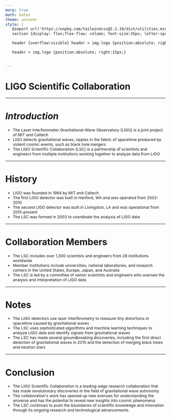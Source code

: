```yaml
---
marp: true
math: katex
theme: uncover
style: |
   @import url('https://unpkg.com/tailwindcss@2.2.19/dist/utilities.min.css');
   section {display: flex;flex-flow: column; font-size:35px; letter-spacing:1.4px;}

   header {overflow:visible} header > img.logo {position:absolute; right:15px;}

   header > img.logo {position:absolute; right:15px;}


---
```

<!-- backgroundColor: white -->
<!-- _class: lead -->

 # LIGO Scientific Collaboration

---
<style scoped>p,li {font-size:0.88em}</style>

 # _Introduction_

- The Laser Interferometer Gravitational-Wave Observatory (LIGO) is a joint project of MIT and Caltech
- LIGO detects gravitational waves, ripples in the fabric of spacetime produced by violent cosmic events, such as black hole mergers
- The LIGO Scientific Collaboration (LSC) is a partnership of scientists and engineers from multiple institutions working together to analyze data from LIGO

---
<style scoped>p,li {font-size:0.84em}</style>

 # History
- LIGO was founded in 1984 by MIT and Caltech
- The first LIGO detector was built in Hanford, WA and was operated from 2002-2010
- The second LIGO detector was built in Livingston, LA and was operational from 2015-present
- The LSC was formed in 2003 to coordinate the analysis of LIGO data


---
<style scoped>p,li {font-size:0.88em}</style>

 # Collaboration Members
- The LSC includes over 1,300 scientists and engineers from 28 institutions worldwide
- Member institutions include universities, national laboratories, and research centers in the United States, Europe, Japan, and Australia
- The LSC is led by a committee of senior scientists and engineers who oversee the analysis and interpretation of LIGO data


---
<style scoped>p,li {font-size:0.88em}</style>

 # Notes
- The LIGO detectors use laser interferometry to measure tiny distortions in spacetime caused by gravitational waves
- The LSC uses sophisticated algorithms and machine learning techniques to analyze LIGO data and identify signals from gravitational waves
- The LSC has made several groundbreaking discoveries, including the first direct detection of gravitational waves in 2015 and the detection of merging black holes and neutron stars


---
<style scoped>p,li {font-size:0.88em}</style>

 # Conclusion

- The LIGO Scientific Collaboration is a leading-edge research collaboration that has made revolutionary discoveries in the field of gravitational wave astronomy
- The collaboration's work has opened up new avenues for understanding the universe and has the potential to reveal new insights into cosmic phenomena
- The LSC continues to push the boundaries of scientific knowledge and innovation through its ongoing research and technological advancements.